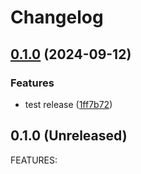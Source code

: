 # Changelog

## [0.1.0](https://github.com/AndreasZeissner/cosmo-ops/compare/terraform-provider-cosmo-v0.0.1...terraform-provider-cosmo@0.1.0) (2024-09-12)


### Features

* test release ([1ff7b72](https://github.com/AndreasZeissner/cosmo-ops/commit/1ff7b72dd1206cbfa3e3c0607c5c79916aa4127e))

## 0.1.0 (Unreleased)

FEATURES:
